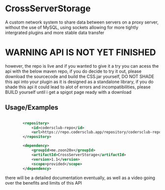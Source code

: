 # CrossServerStorage
A custom network system to share data between servers on a proxy server, without the use of MySQL, using sockets allowing for more tightly intergrated plugins and more stable data transfer

# WARNING API IS NOT YET FINISHED
however, the repo is live and if you wanted to give it a try you can acess the api with the below maven repo, if you do decide to try it out, please download the sourcecode and build the CSS.jar yourself, DO NOT SHADE this api into your plugin as it is designed as a standalone library, if you do shade this api it could lead to alot of errors and incompatibilities, please BUILD yourself until i get a spigot page ready with a download


## Usage/Examples

```xml

        <repository>
            <id>codersclub-repo</id>
            <url>https://repo.codersclub.app/repository/codersclub-repo/</url>
        </repository>

        <dependency>
            <groupId>me.zoon20x</groupId>
            <artifactId>CrossServerStorage</artifactId>
            <version>1.1</version>
            <scope>provided</scope>
        </dependency>
```
there will be a detailed documentation eventually, as well as a video going over the benefits and limits of this API
